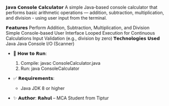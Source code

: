 𝗝𝗮𝘃𝗮 𝗖𝗼𝗻𝘀𝗼𝗹𝗲 𝗖𝗮𝗹𝗰𝘂𝗹𝗮𝘁𝗼𝗿
A simple Java-based console calculator that performs basic arithmetic operations — addition, subtraction, multiplication, and division - using user input from the terminal.

𝗙𝗲𝗮𝘁𝘂𝗿𝗲𝘀
 Perform Addition, Subtraction, Multiplication, and Division
 Simple Console-based User Interface
 Looped Execution for Continuous Calculations
 Input Validation (e.g., division by zero)
𝗧𝗲𝗰𝗵𝗻𝗼𝗹𝗼𝗴𝗶𝗲𝘀 𝗨𝘀𝗲𝗱
 Java
 Java Console I/O (Scanner)

 * 📌 𝗛𝗼𝘄 𝘁𝗼 𝗥𝘂𝗻:
   1. Compile: javac ConsoleCalculator.java
   2. Run:     java ConsoleCalculator
   
 * ✅ 𝗥𝗲𝗾𝘂𝗶𝗿𝗲𝗺𝗲𝗻𝘁𝘀:
   - Java JDK 8 or higher
   
 * ✨ 𝗔𝘂𝘁𝗵𝗼𝗿:
   𝗥𝗮𝗵𝘂𝗹 – MCA Student from Tiptur
